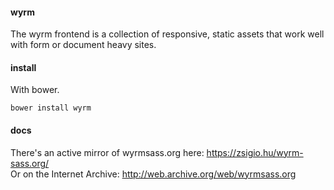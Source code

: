 #### wyrm

The wyrm frontend is a collection of responsive, static assets that work well with form or document heavy sites.

#### install

With bower.

```
bower install wyrm
```

#### docs

There's an active mirror of wyrmsass.org here: https://zsigio.hu/wyrm-sass.org/ \
Or on the Internet Archive: http://web.archive.org/web/wyrmsass.org
